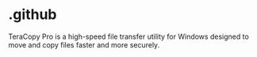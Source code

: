 # .github
TeraCopy Pro is a high-speed file transfer utility for Windows designed to move and copy files faster and more securely.
